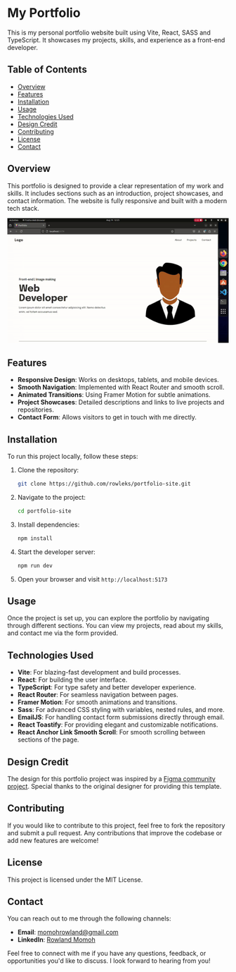 # My Portfolio

This is my personal portfolio website built using Vite, React, SASS and TypeScript. It showcases my projects, skills, and experience as a front-end developer.

## Table of Contents

- [Overview](#overview)
- [Features](#features)
- [Installation](#installation)
- [Usage](#usage)
- [Technologies Used](#technologies-used)
- [Design Credit](#design-credit)
- [Contributing](#contributing)
- [License](#license)
- [Contact](#contact)

## Overview

This portfolio is designed to provide a clear representation of my work and skills. It includes sections such as an introduction, project showcases, and contact information. The website is fully responsive and built with a modern tech stack.

![Project Demo](./demo-vid.gif)

## Features

- **Responsive Design**: Works on desktops, tablets, and mobile devices.
- **Smooth Navigation**: Implemented with React Router and smooth scroll.
- **Animated Transitions**: Using Framer Motion for subtle animations.
- **Project Showcases**: Detailed descriptions and links to live projects and repositories.
- **Contact Form**: Allows visitors to get in touch with me directly.

## Installation

To run this project locally, follow these steps:

1. Clone the repository:

   ```bash
   git clone https://github.com/rowleks/portfolio-site.git
   ```
2. Navigate to the project:

   ```bash
   cd portfolio-site
   ```
3. Install dependencies:

   ```bash
   npm install
   ```
4. Start the developer server:

   ```bash
   npm run dev
   ```
5. Open your browser and visit `http://localhost:5173`

## Usage

Once the project is set up, you can explore the portfolio by navigating through different sections. You can view my projects, read about my skills, and contact me via the form provided.

## Technologies Used

- **Vite**: For blazing-fast development and build processes.
- **React**: For building the user interface.
- **TypeScript**: For type safety and better developer experience.
- **React Router**: For seamless navigation between pages.
- **Framer Motion**: For smooth animations and transitions.
- **Sass**: For advanced CSS styling with variables, nested rules, and more.
- **EmailJS**: For handling contact form submissions directly through email.
- **React Toastify**: For providing elegant and customizable notifications.
- **React Anchor Link Smooth Scroll**: For smooth scrolling between sections of the page.

## Design Credit

The design for this portfolio project was inspired by a [Figma community project](https://www.figma.com/design/Oa2LTmxlix6tsvUs09P4mu/Portfolio-website-template---Edit-your-portfolio-and-get-your-website-live-(Community)?node-id=0-1&t=EPQmbGZksz155RZq-0). Special thanks to the original designer for providing this template.

## Contributing

If you would like to contribute to this project, feel free to fork the repository and submit a pull request. Any contributions that improve the codebase or add new features are welcome!

## License

This project is licensed under the MIT License.

## Contact

You can reach out to me through the following channels:

- **Email**: [momohrowland@gmail.com](mailto:momohrowland@gmail.com)
- **LinkedIn**: [Rowland Momoh](https://www.linkedin.com/in/rowland-momoh-b32a7a22a/)

Feel free to connect with me if you have any questions, feedback, or opportunities you'd like to discuss. I look forward to hearing from you!
